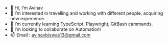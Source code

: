 - 👋 Hi, I’m Avinav
- 👀 I’m interested in travelling and working with different people, acquiring new experience.
- 🌱 I’m currently learning TypeScript, Playwright, GitBash cammands.
- 💞️ I’m looking to collaborate on Automation!
- 📫 Email : avinavbiswas13@gmail.com
